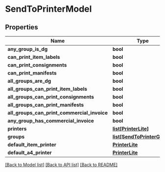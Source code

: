 # SendToPrinterModel

## Properties
Name | Type | Description | Notes
------------ | ------------- | ------------- | -------------
**any_group_is_dg** | **bool** |  | [optional] 
**can_print_item_labels** | **bool** |  | [optional] 
**can_print_consignments** | **bool** |  | [optional] 
**can_print_manifests** | **bool** |  | [optional] 
**all_groups_are_dg** | **bool** |  | [optional] 
**all_groups_can_print_item_labels** | **bool** |  | [optional] 
**all_groups_can_print_consignments** | **bool** |  | [optional] 
**all_groups_can_print_manifests** | **bool** |  | [optional] 
**all_groups_can_print_commercial_invoice** | **bool** |  | [optional] 
**any_group_has_commercial_invoice** | **bool** |  | [optional] 
**printers** | [**list[PrinterLite]**](PrinterLite.md) |  | [optional] 
**groups** | [**list[SendToPrinterGroup]**](SendToPrinterGroup.md) |  | [optional] 
**default_item_printer** | [**PrinterLite**](PrinterLite.md) |  | [optional] 
**default_a4_printer** | [**PrinterLite**](PrinterLite.md) |  | [optional] 

[[Back to Model list]](../README.md#documentation-for-models) [[Back to API list]](../README.md#documentation-for-api-endpoints) [[Back to README]](../README.md)

